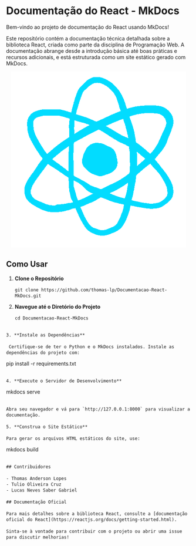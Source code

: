 # Documentação do React - MkDocs

Bem-vindo ao projeto de documentação do React usando MkDocs!

Este repositório contém a documentação técnica detalhada sobre a biblioteca React, criada como parte da disciplina de Programação Web. A documentação abrange desde a introdução básica até boas práticas e recursos adicionais, e está estruturada como um site estático gerado com MkDocs.

<div align="center">
  <img src="mkdocs/minha-docs-mkdocs//docs/imgs/react.gif" alt="React GIF" style="max-width: 100%; height: auto;" />
</div>

## Como Usar

1. **Clone o Repositório**

   ```
   git clone https://github.com/thomas-lp/Documentacao-React-MkDocs.git
   ```

2. **Navegue até o Diretório do Projeto**

   ```
   cd Documentacao-React-MkDocs
  ```

3. **Instale as Dependências**

   Certifique-se de ter o Python e o MkDocs instalados. Instale as dependências do projeto com:

   ```
   pip install -r requirements.txt
   ```

4. **Execute o Servidor de Desenvolvimento**

   ```
   mkdocs serve
   ```

   Abra seu navegador e vá para `http://127.0.0.1:8000` para visualizar a documentação.

5. **Construa o Site Estático**

   Para gerar os arquivos HTML estáticos do site, use:

   ```
   mkdocs build
   ```

## Contribuidores

- Thomas Anderson Lopes
- Tulio Oliveira Cruz
- Lucas Neves Saber Gabriel

## Documentação Oficial

Para mais detalhes sobre a biblioteca React, consulte a [documentação oficial do React](https://reactjs.org/docs/getting-started.html).

Sinta-se à vontade para contribuir com o projeto ou abrir uma issue para discutir melhorias!
